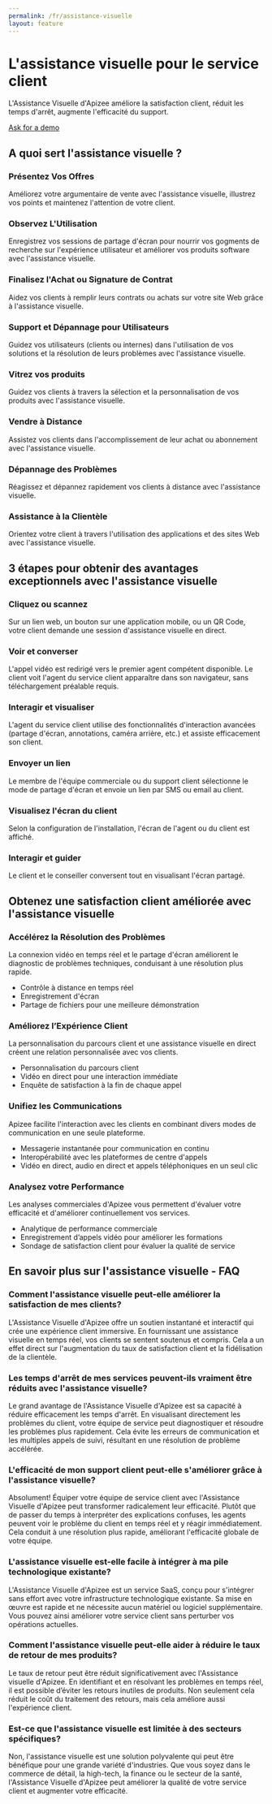 ```yaml
---
permalink: /fr/assistance-visuelle
layout: feature
---
```


# L'assistance visuelle pour le service client
L'Assistance Visuelle d'Apizee améliore la satisfaction client, réduit les temps d'arrêt, augmente l'efficacité du support.

[Ask for a demo](/request-a-demo.php)

## A quoi sert l'assistance visuelle ?
### Présentez Vos Offres
Améliorez votre argumentaire de vente avec l'assistance visuelle, illustrez vos points et maintenez l'attention de votre client.

### Observez L'Utilisation
Enregistrez vos sessions de partage d'écran pour nourrir vos gogments de recherche sur l'expérience utilisateur et améliorer vos produits software avec l'assistance visuelle.

### Finalisez l'Achat ou Signature de Contrat
Aidez vos clients à remplir leurs contrats ou achats sur votre site Web grâce à l'assistance visuelle.

### Support et Dépannage pour Utilisateurs
Guidez vos utilisateurs (clients ou internes) dans l'utilisation de vos solutions et la résolution de leurs problèmes avec l'assistance visuelle.

### Vitrez vos produits
Guidez vos clients à travers la sélection et la personnalisation de vos produits avec l'assistance visuelle.

### Vendre à Distance
Assistez vos clients dans l'accomplissement de leur achat ou abonnement avec l'assistance visuelle.

### Dépannage des Problèmes
Réagissez et dépannez rapidement vos clients à distance avec l'assistance visuelle.

### Assistance à la Clientèle
Orientez votre client à travers l'utilisation des applications et des sites Web avec l'assistance visuelle.

## 3 étapes pour obtenir des avantages exceptionnels avec l'assistance visuelle
### Cliquez ou scannez
Sur un lien web, un bouton sur une application mobile, ou un QR Code, votre client demande une session d'assistance visuelle en direct.

### Voir et converser
L'appel vidéo est redirigé vers le premier agent compétent disponible. Le client voit l'agent du service client apparaître dans son navigateur, sans téléchargement préalable requis.

### Interagir et visualiser
L'agent du service client utilise des fonctionnalités d'interaction avancées (partage d'écran, annotations, caméra arrière, etc.) et assiste efficacement son client.

### Envoyer un lien
Le membre de l'équipe commerciale ou du support client sélectionne le mode de partage d'écran et envoie un lien par SMS ou email au client.

### Visualisez l'écran du client
Selon la configuration de l'installation, l'écran de l'agent ou du client est affiché.

### Interagir et guider
Le client et le conseiller conversent tout en visualisant l'écran partagé.

## Obtenez une satisfaction client améliorée avec l'assistance visuelle
### Accélérez la Résolution des Problèmes
La connexion vidéo en temps réel et le partage d'écran améliorent le diagnostic de problèmes techniques, conduisant à une résolution plus rapide.
- Contrôle à distance en temps réel
- Enregistrement d'écran
- Partage de fichiers pour une meilleure démonstration

### Améliorez l’Expérience Client
La personnalisation du parcours client et une assistance visuelle en direct créent une relation personnalisée avec vos clients.
- Personnalisation du parcours client
- Vidéo en direct pour une interaction immédiate
- Enquête de satisfaction à la fin de chaque appel

### Unifiez les Communications
Apizee facilite l'interaction avec les clients en combinant divers modes de communication en une seule plateforme.
- Messagerie instantanée pour communication en continu
- Interopérabilité avec les plateformes de centre d'appels
- Vidéo en direct, audio en direct et appels téléphoniques en un seul clic

### Analysez votre Performance
Les analyses commerciales d'Apizee vous permettent d'évaluer votre efficacité et d'améliorer continuellement vos services.
- Analytique de performance commerciale
- Enregistrement d’appels vidéo pour améliorer les formations
- Sondage de satisfaction client pour évaluer la qualité de service

## En savoir plus sur l'assistance visuelle - FAQ
### Comment l'assistance visuelle peut-elle améliorer la satisfaction de mes clients?
L'Assistance Visuelle d'Apizee offre un soutien instantané et interactif qui crée une expérience client immersive. En fournissant une assistance visuelle en temps réel, vos clients se sentent soutenus et compris. Cela a un effet direct sur l'augmentation du taux de satisfaction client et la fidélisation de la clientèle.

### Les temps d'arrêt de mes services peuvent-ils vraiment être réduits avec l'assistance visuelle?
Le grand avantage de l'Assistance Visuelle d'Apizee est sa capacité à réduire efficacement les temps d'arrêt. En visualisant directement les problèmes du client, votre équipe de service peut diagnostiquer et résoudre les problèmes plus rapidement. Cela évite les erreurs de communication et les multiples appels de suivi, résultant en une résolution de problème accélérée.

### L'efficacité de mon support client peut-elle s'améliorer grâce à l'assistance visuelle?
Absolument! Équiper votre équipe de service client avec l'Assistance Visuelle d'Apizee peut transformer radicalement leur efficacité. Plutôt que de passer du temps à interpréter des explications confuses, les agents peuvent voir le problème du client en temps réel et y réagir immédiatement. Cela conduit à une résolution plus rapide, améliorant l'efficacité globale de votre équipe.

### L'assistance visuelle est-elle facile à intégrer à ma pile technologique existante?
L'Assistance Visuelle d'Apizee est un service SaaS, conçu pour s'intégrer sans effort avec votre infrastructure technologique existante. Sa mise en œuvre est rapide et ne nécessite aucun matériel ou logiciel supplémentaire. Vous pouvez ainsi améliorer votre service client sans perturber vos opérations actuelles.

### Comment l'assistance visuelle peut-elle aider à réduire le taux de retour de mes produits?
Le taux de retour peut être réduit significativement avec l'Assistance visuelle d'Apizee. En identifiant et en résolvant les problèmes en temps réel, il est possible d’éviter les retours inutiles de produits. Non seulement cela réduit le coût du traitement des retours, mais cela améliore aussi l'expérience client.

### Est-ce que l'assistance visuelle est limitée à des secteurs spécifiques?
Non, l'assistance visuelle est une solution polyvalente qui peut être bénéfique pour une grande variété d'industries. Que vous soyez dans le commerce de détail, la high-tech, la finance ou le secteur de la santé, l'Assistance Visuelle d'Apizee peut améliorer la qualité de votre service client et augmenter votre efficacité.

